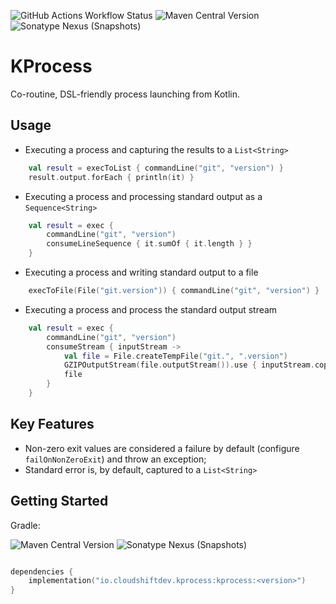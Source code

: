 
![GitHub Actions Workflow Status](https://img.shields.io/github/actions/workflow/status/cloudshiftinc/kprocess/build.yaml?branch=main&style=plastic&label=Build%20-%20Main&cacheSeconds=300)
![Maven Central Version](https://img.shields.io/maven-central/v/io.cloudshiftdev.kprocess/kprocess?style=plastic&label=latest%20release&cacheSeconds=300)
![Sonatype Nexus (Snapshots)](https://img.shields.io/nexus/s/io.cloudshiftdev.kprocess/kprocess?server=https%3A%2F%2Fs01.oss.sonatype.org&style=plastic&label=latest%20snapshot&cacheSeconds=300)

# KProcess

Co-routine, DSL-friendly process launching from Kotlin.

## Usage

* Executing a process and capturing the results to a `List<String>`
```kotlin
    val result = execToList { commandLine("git", "version") }
    result.output.forEach { println(it) }
```

* Executing a process and processing standard output as a `Sequence<String>`
````kotlin
    val result = exec {
        commandLine("git", "version")
        consumeLineSequence { it.sumOf { it.length } }
    }
````
* Executing a process and writing standard output to a file
```kotlin
    execToFile(File("git.version")) { commandLine("git", "version") }
```

* Executing a process and process the standard output stream
```kotlin
    val result = exec {
        commandLine("git", "version")
        consumeStream { inputStream ->
            val file = File.createTempFile("git.", ".version")
            GZIPOutputStream(file.outputStream()).use { inputStream.copyTo(it) }
            file
        }
    }
```

## Key Features

* Non-zero exit values are considered a failure by default (configure `failOnNonZeroExit`) and throw an exception;
* Standard error is, by default, captured to a `List<String>`

## Getting Started

Gradle: 

![Maven Central Version](https://img.shields.io/maven-central/v/io.cloudshiftdev.kprocess/kprocess?style=plastic&label=latest%20release&cacheSeconds=300)
![Sonatype Nexus (Snapshots)](https://img.shields.io/nexus/s/io.cloudshiftdev.kprocess/kprocess?server=https%3A%2F%2Fs01.oss.sonatype.org&style=plastic&label=latest%20snapshot&cacheSeconds=300)
```kotlin

dependencies {
    implementation("io.cloudshiftdev.kprocess:kprocess:<version>")
}
```
